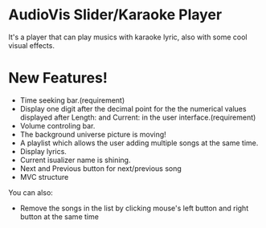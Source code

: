 # AudioVis Slider/Karaoke Player


It's a player that can play musics with karaoke lyric, also with some cool visual effects.

# New Features!

  - Time seeking bar.(requirement)
  - Display one digit after the decimal point for the the numerical values displayed after Length: and Current: in the user interface.(requirement)
  - Volume controling bar.
  - The background universe picture is moving!
  - A playlist which allows the user adding multiple songs at the same time.
  - Display lyrics.
  - Current isualizer name is shining.
  - Next and Previous button for next/previous song
  - MVC structure


You can also:
  - Remove the songs in the list by clicking mouse's left button and right button at the same time

